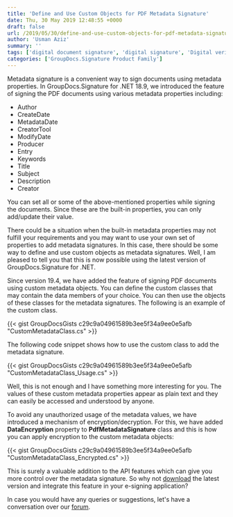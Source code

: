 ```yaml
---
title: 'Define and Use Custom Objects for PDF Metadata Signature'
date: Thu, 30 May 2019 12:48:55 +0000
draft: false
url: /2019/05/30/define-and-use-custom-objects-for-pdf-metadata-signature/
author: 'Usman Aziz'
summary: ''
tags: ['digital document signature', 'digital signature', 'Digital verification of Word documents', 'e-sign API', 'e-signature', 'esignature', 'Metadata signature', 'SIgn PDF documents', 'GroupDocs.Signature for .NET']
categories: ['GroupDocs.Signature Product Family']
---
```


Metadata signature is a convenient way to sign documents using metadata properties. In GroupDocs.Signature for .NET 18.9, we introduced the feature of signing the PDF documents using various metadata properties including:

*   Author
*   CreateDate
*   MetadataDate
*   CreatorTool
*   ModifyDate
*   Producer
*   Entry
*   Keywords
*   Title
*   Subject
*   Description
*   Creator

You can set all or some of the above-mentioned properties while signing the documents. Since these are the built-in properties, you can only add/update their value.

There could be a situation when the built-in metadata properties may not fulfill your requirements and you may want to use your own set of properties to add metadata signatures. In this case, there should be some way to define and use custom objects as metadata signatures. Well, I am pleased to tell you that this is now possible using the latest version of GroupDocs.Signature for .NET.

Since version 19.4, we have added the feature of signing PDF documents using custom metadata objects. You can define the custom classes that may contain the data members of your choice. You can then use the objects of these classes for the metadata signatures. The following is an example of the custom class.

{{< gist GroupDocsGists c29c9a04961589b3ee5f34a9ee0e5afb "CustomMetadataClass.cs" >}}

The following code snippet shows how to use the custom class to add the metadata signature.

{{< gist GroupDocsGists c29c9a04961589b3ee5f34a9ee0e5afb "CustomMetadataClass_Usage.cs" >}}

Well, this is not enough and I have something more interesting for you. The values of these custom metadata properties appear as plain text and they can easily be accessed and understood by anyone.

To avoid any unauthorized usage of the metadata values, we have introduced a mechanism of encryption/decryption. For this, we have added **DataEncryption** property to **PdfMetadataSignature** class and this is how you can apply encryption to the custom metadata objects:

{{< gist GroupDocsGists c29c9a04961589b3ee5f34a9ee0e5afb "CustomMetadataClass_Encrypted.cs" >}}

This is surely a valuable addition to the API features which can give you more control over the metadata signature. So why not [download](https://downloads.groupdocs.com/signature/net) the latest version and integrate this feature in your e-signing application?

In case you would have any queries or suggestions, let's have a conversation over our [forum](https://forum.groupdocs.com/).





